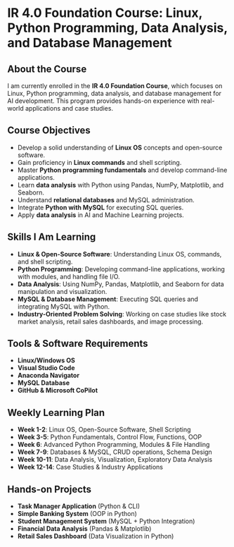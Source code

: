# IR 4.0 Foundation Course: Linux, Python Programming, Data Analysis, and Database Management

## About the Course
I am currently enrolled in the **IR 4.0 Foundation Course**, which focuses on Linux, Python programming, data analysis, and database management for AI development. This program provides hands-on experience with real-world applications and case studies.

## Course Objectives
- Develop a solid understanding of **Linux OS** concepts and open-source software.
- Gain proficiency in **Linux commands** and shell scripting.
- Master **Python programming fundamentals** and develop command-line applications.
- Learn **data analysis** with Python using Pandas, NumPy, Matplotlib, and Seaborn.
- Understand **relational databases** and MySQL administration.
- Integrate **Python with MySQL** for executing SQL queries.
- Apply **data analysis** in AI and Machine Learning projects.

## Skills I Am Learning
- **Linux & Open-Source Software**: Understanding Linux OS, commands, and shell scripting.
- **Python Programming**: Developing command-line applications, working with modules, and handling file I/O.
- **Data Analysis**: Using NumPy, Pandas, Matplotlib, and Seaborn for data manipulation and visualization.
- **MySQL & Database Management**: Executing SQL queries and integrating MySQL with Python.
- **Industry-Oriented Problem Solving**: Working on case studies like stock market analysis, retail sales dashboards, and image processing.

## Tools & Software Requirements
- **Linux/Windows OS**
- **Visual Studio Code**
- **Anaconda Navigator**
- **MySQL Database**
- **GitHub & Microsoft CoPilot**

## Weekly Learning Plan
- **Week 1-2**: Linux OS, Open-Source Software, Shell Scripting
- **Week 3-5**: Python Fundamentals, Control Flow, Functions, OOP
- **Week 6**: Advanced Python Programming, Modules & File Handling
- **Week 7-9**: Databases & MySQL, CRUD operations, Schema Design
- **Week 10-11**: Data Analysis, Visualization, Exploratory Data Analysis
- **Week 12-14**: Case Studies & Industry Applications

## Hands-on Projects
- **Task Manager Application** (Python & CLI)
- **Simple Banking System** (OOP in Python)
- **Student Management System** (MySQL + Python Integration)
- **Financial Data Analysis** (Pandas & Matplotlib)
- **Retail Sales Dashboard** (Data Visualization in Python)
